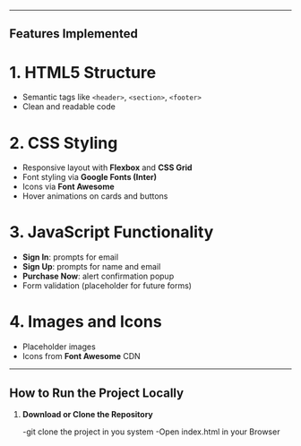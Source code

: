 
---

## Features Implemented

# 1. HTML5 Structure
- Semantic tags like `<header>`, `<section>`, `<footer>`
- Clean and readable code

# 2. CSS Styling
- Responsive layout with **Flexbox** and **CSS Grid**
- Font styling via **Google Fonts (Inter)**
- Icons via **Font Awesome**
- Hover animations on cards and buttons

# 3. JavaScript Functionality
- **Sign In**: prompts for email
- **Sign Up**: prompts for name and email
- **Purchase Now**: alert confirmation popup
- Form validation (placeholder for future forms)

# 4. Images and Icons
- Placeholder images
- Icons from **Font Awesome** CDN

---

## How to Run the Project Locally

1. **Download or Clone the Repository**

   -git clone  the project in you system
   -Open index.html in your Browser

   
